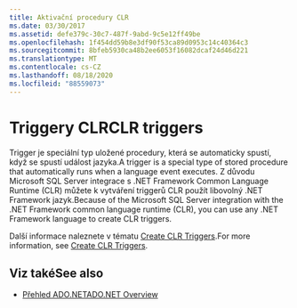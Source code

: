 ```yaml
---
title: Aktivační procedury CLR
ms.date: 03/30/2017
ms.assetid: defe379c-30c7-487f-9abd-9c5e12ff49be
ms.openlocfilehash: 1f454dd59b8e3df90f53ca89d0953c14c40364c3
ms.sourcegitcommit: 8bfeb5930ca48b2ee6053f16082dcaf24d46d221
ms.translationtype: MT
ms.contentlocale: cs-CZ
ms.lasthandoff: 08/18/2020
ms.locfileid: "88559073"
---
```

# <a name="clr-triggers"></a><span data-ttu-id="4a5ce-102">Triggery CLR</span><span class="sxs-lookup"><span data-stu-id="4a5ce-102">CLR triggers</span></span>

<span data-ttu-id="4a5ce-103">Trigger je speciální typ uložené procedury, která se automaticky spustí, když se spustí událost jazyka.</span><span class="sxs-lookup"><span data-stu-id="4a5ce-103">A trigger is a special type of stored procedure that automatically runs when a language event executes.</span></span> <span data-ttu-id="4a5ce-104">Z důvodu Microsoft SQL Server integrace s .NET Framework Common Language Runtime (CLR) můžete k vytváření triggerů CLR použít libovolný .NET Framework jazyk.</span><span class="sxs-lookup"><span data-stu-id="4a5ce-104">Because of the Microsoft SQL Server integration with the .NET Framework common language runtime (CLR), you can use any .NET Framework language to create CLR triggers.</span></span>  
  
<span data-ttu-id="4a5ce-105">Další informace naleznete v tématu [Create CLR Triggers](/sql/relational-databases/triggers/create-clr-triggers).</span><span class="sxs-lookup"><span data-stu-id="4a5ce-105">For more information, see [Create CLR Triggers](/sql/relational-databases/triggers/create-clr-triggers).</span></span>
  
## <a name="see-also"></a><span data-ttu-id="4a5ce-106">Viz také</span><span class="sxs-lookup"><span data-stu-id="4a5ce-106">See also</span></span>

- [<span data-ttu-id="4a5ce-107">Přehled ADO.NET</span><span class="sxs-lookup"><span data-stu-id="4a5ce-107">ADO.NET Overview</span></span>](../ado-net-overview.md)

